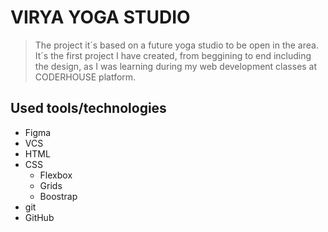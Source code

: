 # VIRYA YOGA STUDIO
> The project it´s based on a future yoga studio to be open in the area. It´s the first project I have created, from beggining to end including the design, as I was learning during my web development classes at CODERHOUSE platform.

## Used tools/technologies
- Figma
- VCS
- HTML
- CSS
	- Flexbox
	- Grids
	- Boostrap
- git
- GitHub